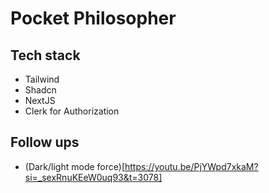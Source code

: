 # Pocket Philosopher

## Tech stack
- Tailwind
- Shadcn
- NextJS
- Clerk for Authorization


## Follow ups
- (Dark/light mode force)[https://youtu.be/PjYWpd7xkaM?si=_sexRnuKEeW0uq93&t=3078]
